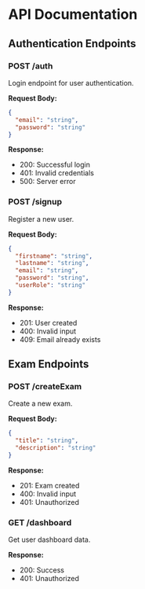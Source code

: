 # API Documentation

## Authentication Endpoints

### POST /auth
Login endpoint for user authentication.

**Request Body:**
```json
{
  "email": "string",
  "password": "string"
}
```

**Response:**
- 200: Successful login
- 401: Invalid credentials
- 500: Server error

### POST /signup
Register a new user.

**Request Body:**
```json
{
  "firstname": "string",
  "lastname": "string",
  "email": "string",
  "password": "string",
  "userRole": "string"
}
```

**Response:**
- 201: User created
- 400: Invalid input
- 409: Email already exists

## Exam Endpoints

### POST /createExam
Create a new exam.

**Request Body:**
```json
{
  "title": "string",
  "description": "string"
}
```

**Response:**
- 201: Exam created
- 400: Invalid input
- 401: Unauthorized

### GET /dashboard
Get user dashboard data.

**Response:**
- 200: Success
- 401: Unauthorized